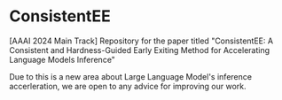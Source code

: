 # ConsistentEE
[AAAI 2024 Main Track] Repository for the paper titled "ConsistentEE: A Consistent and Hardness-Guided Early Exiting Method for Accelerating Language Models Inference"

Due to this is a new area about Large Language Model's inference accerleration, we are open to any advice for improving our work.


